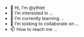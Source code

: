- 👋 Hi, I’m @ylhtet
- 👀 I’m interested in ...
- 🌱 I’m currently learning ...
- 💞️ I’m looking to collaborate on ...
- 📫 How to reach me ...

<!---
ylhtet/ylhtet is a ✨ special ✨ repository because its `README.md` (this file) appears on your GitHub profile.
You can click the Preview link to take a look at your changes.
--->
